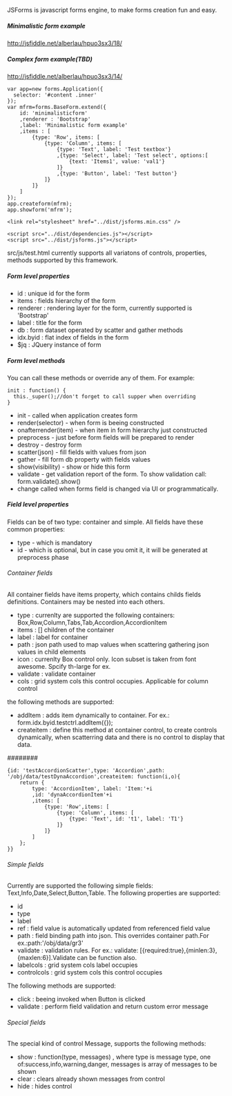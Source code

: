 JSForms is javascript forms engine, to make forms creation fun and easy.
##### Minimalistic form example
http://jsfiddle.net/alberlau/hpuo3sx3/18/
##### Complex form example(TBD)
http://jsfiddle.net/alberlau/hpuo3sx3/14/

    var app=new forms.Application({
      selector: '#content .inner'
    });
    var mfrm=forms.BaseForm.extend({
        id: 'minimalisticform'
        ,renderer : 'Bootstrap'
        ,label: 'Minimalistic form example'
        ,items : [
            {type: 'Row', items: [
                {type: 'Column', items: [
                    {type: 'Text', label: 'Test textbox'}
                    ,{type: 'Select', label: 'Test select', options:[
                        {text: 'Items1', value: 'val1'}
                    ]}
                    ,{type: 'Button', label: 'Test button'}
                ]}
            ]}
        ]
    });
    app.createform(mfrm);
    app.showform('mfrm');

    <link rel="stylesheet" href="../dist/jsforms.min.css" />

    <script src="../dist/dependencies.js"></script>
    <script src="../dist/jsforms.js"></script>


src/js/test.html currently supports all variatons of controls, properties, methods supported by this framework.

##### Form level properties
* id : unique id for the form
* items : fields hierarchy of the form
* renderer : rendering layer for the form, currently supported is 'Bootstrap'
* label : title for the form
* db : form dataset operated by scatter and gather methods
* idx.byid : flat index of fields in the form
* $jq : JQuery instance of form

##### Form level methods

You can call these methods or override any of them. For example:

    init : function() {
      this._super();//don't forget to call supper when overriding
    }

* init - called when application creates form
* render(selector) - when form is beeing constructed
* onafterrender(item) - when item in form hierarchy just constructed
* preprocess - just before form fields will be prepared to render
* destroy - destroy form
* scatter(json) - fill fields with values from json
* gather - fill form db property with fields values
* show(visibility) - show or hide this form
* validate - get validation report of the form. To show validation call: form.validate().show()
* change  called when forms field is changed via UI or programmatically.

##### Field level properties

Fields can be of two type: container and simple. All fields have these common properties:

* type - which is mandatory
* id - which is optional, but in case you omit it, it will be generated at preprocess phase

###### Container fields

All container fields have items property, which contains childs fields definitions. Containers may be nested into each others.

* type : currenlty are supported the following containers: Box,Row,Column,Tabs,Tab,Accordion,AccordionItem
* items : [] children of the container
* label : label for container
* path : json path used to map values when scattering gathering json values in child elements
* icon : currenlty Box control only. Icon subset is taken from font awesome. Spcify th-large for ex.
* validate : validate container
* cols : grid system cols this control occupies. Applicable for column control

the following methods are supported:

* addItem : adds item dynamically to container. For ex.: form.idx.byid.testctrl.addItem({});
* createitem : define this method at container control, to create controls dynamically, when scatterring data and there is no control to display that data.

########

    {id: 'testAccordionScatter',type: 'Accordion',path: '/obj/data/testDynaAccordion',createitem: function(i,o){
        return {
            type: 'AccordionItem', label: 'Item:'+i
            ,id: 'dynaAccordionItem'+i
            ,items: [
                {type: 'Row',items: [
                    {type: 'Column', items: [
                        {type: 'Text', id: 't1', label: 'T1'}
                    ]}
                ]}
            ]
        };
    }}


###### Simple fields

Currently are supported the following simple fields: Text,Info,Date,Select,Button,Table. The following properties are supported:

* id
* type
* label
* ref : field value is automatically updated from referenced field value
* path : field binding path into json. This overrides container path.For ex.:path:'/obj/data/gr3'
* validate : validation rules. For ex.: validate: [{required:true},{minlen:3},{maxlen:6}].Validate can be function also.
* labelcols : grid system cols label occupies
* controlcols : grid system cols this control occupies

The following methods are supported:

* click : beeing invoked when Button is clicked
* validate : perform field validation and return custom error message

###### Special fields

The special kind of control Message, supports the following methods:

* show : function(type, messages) , where type is message type, one of:success,info,warning,danger, messages is array of messages to be shown
* clear : clears already shown messages from control
* hide : hides control
